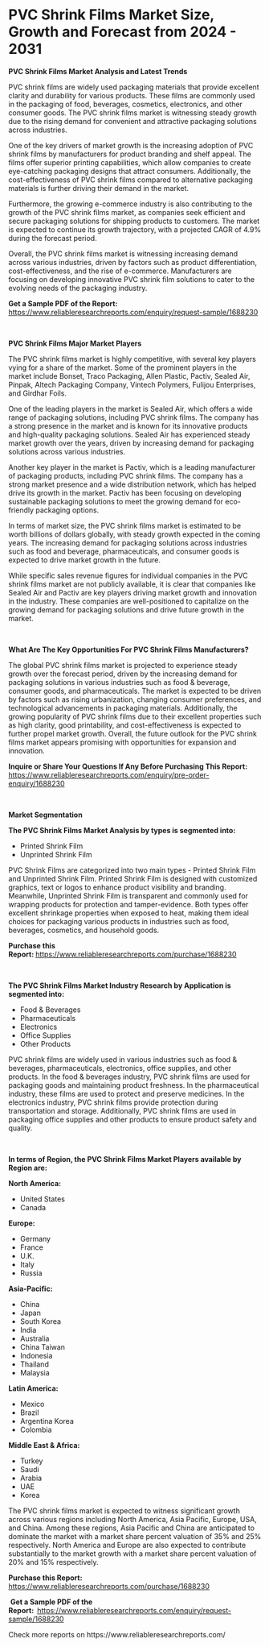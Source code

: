 <p><h1>PVC Shrink Films Market Size, Growth and Forecast from 2024 - 2031</h1></p><p><strong>PVC Shrink Films Market Analysis and Latest Trends</strong></p>
<p><p>PVC shrink films are widely used packaging materials that provide excellent clarity and durability for various products. These films are commonly used in the packaging of food, beverages, cosmetics, electronics, and other consumer goods. The PVC shrink films market is witnessing steady growth due to the rising demand for convenient and attractive packaging solutions across industries.</p><p>One of the key drivers of market growth is the increasing adoption of PVC shrink films by manufacturers for product branding and shelf appeal. The films offer superior printing capabilities, which allow companies to create eye-catching packaging designs that attract consumers. Additionally, the cost-effectiveness of PVC shrink films compared to alternative packaging materials is further driving their demand in the market.</p><p>Furthermore, the growing e-commerce industry is also contributing to the growth of the PVC shrink films market, as companies seek efficient and secure packaging solutions for shipping products to customers. The market is expected to continue its growth trajectory, with a projected CAGR of 4.9% during the forecast period.</p><p>Overall, the PVC shrink films market is witnessing increasing demand across various industries, driven by factors such as product differentiation, cost-effectiveness, and the rise of e-commerce. Manufacturers are focusing on developing innovative PVC shrink film solutions to cater to the evolving needs of the packaging industry.</p></p>
<p><strong>Get a Sample PDF of the Report:&nbsp;</strong> <a href="https://www.reliableresearchreports.com/enquiry/request-sample/1688230">https://www.reliableresearchreports.com/enquiry/request-sample/1688230</a></p>
<p>&nbsp;</p>
<p><strong>PVC Shrink Films Major Market Players</strong></p>
<p><p>The PVC shrink films market is highly competitive, with several key players vying for a share of the market. Some of the prominent players in the market include Bonset, Traco Packaging, Allen Plastic, Pactiv, Sealed Air, Pinpak, Altech Packaging Company, Vintech Polymers, Fulijou Enterprises, and Girdhar Foils.</p><p>One of the leading players in the market is Sealed Air, which offers a wide range of packaging solutions, including PVC shrink films. The company has a strong presence in the market and is known for its innovative products and high-quality packaging solutions. Sealed Air has experienced steady market growth over the years, driven by increasing demand for packaging solutions across various industries.</p><p>Another key player in the market is Pactiv, which is a leading manufacturer of packaging products, including PVC shrink films. The company has a strong market presence and a wide distribution network, which has helped drive its growth in the market. Pactiv has been focusing on developing sustainable packaging solutions to meet the growing demand for eco-friendly packaging options.</p><p>In terms of market size, the PVC shrink films market is estimated to be worth billions of dollars globally, with steady growth expected in the coming years. The increasing demand for packaging solutions across industries such as food and beverage, pharmaceuticals, and consumer goods is expected to drive market growth in the future.</p><p>While specific sales revenue figures for individual companies in the PVC shrink films market are not publicly available, it is clear that companies like Sealed Air and Pactiv are key players driving market growth and innovation in the industry. These companies are well-positioned to capitalize on the growing demand for packaging solutions and drive future growth in the market.</p></p>
<p>&nbsp;</p>
<p><strong>What Are The Key Opportunities For PVC Shrink Films Manufacturers?</strong></p>
<p><p>The global PVC shrink films market is projected to experience steady growth over the forecast period, driven by the increasing demand for packaging solutions in various industries such as food & beverage, consumer goods, and pharmaceuticals. The market is expected to be driven by factors such as rising urbanization, changing consumer preferences, and technological advancements in packaging materials. Additionally, the growing popularity of PVC shrink films due to their excellent properties such as high clarity, good printability, and cost-effectiveness is expected to further propel market growth. Overall, the future outlook for the PVC shrink films market appears promising with opportunities for expansion and innovation.</p></p>
<p><strong>Inquire or Share Your Questions If Any Before Purchasing This Report:</strong> <a href="https://www.reliableresearchreports.com/enquiry/pre-order-enquiry/1688230">https://www.reliableresearchreports.com/enquiry/pre-order-enquiry/1688230</a></p>
<p>&nbsp;</p>
<p><strong>Market Segmentation</strong></p>
<p><strong>The PVC Shrink Films Market Analysis by types is segmented into:</strong></p>
<p><ul><li>Printed Shrink Film</li><li>Unprinted Shrink Film</li></ul></p>
<p><p>PVC Shrink Films are categorized into two main types - Printed Shrink Film and Unprinted Shrink Film. Printed Shrink Film is designed with customized graphics, text or logos to enhance product visibility and branding. Meanwhile, Unprinted Shrink Film is transparent and commonly used for wrapping products for protection and tamper-evidence. Both types offer excellent shrinkage properties when exposed to heat, making them ideal choices for packaging various products in industries such as food, beverages, cosmetics, and household goods.</p></p>
<p><strong>Purchase this Report:&nbsp;</strong><a href="https://www.reliableresearchreports.com/purchase/1688230">https://www.reliableresearchreports.com/purchase/1688230</a></p>
<p>&nbsp;</p>
<p><strong>The PVC Shrink Films Market Industry Research by Application is segmented into:</strong></p>
<p><ul><li>Food & Beverages</li><li>Pharmaceuticals</li><li>Electronics</li><li>Office Supplies</li><li>Other Products</li></ul></p>
<p><p>PVC shrink films are widely used in various industries such as food & beverages, pharmaceuticals, electronics, office supplies, and other products. In the food & beverages industry, PVC shrink films are used for packaging goods and maintaining product freshness. In the pharmaceutical industry, these films are used to protect and preserve medicines. In the electronics industry, PVC shrink films provide protection during transportation and storage. Additionally, PVC shrink films are used in packaging office supplies and other products to ensure product safety and quality.</p></p>
<p>&nbsp;</p>
<p><strong>In terms of Region, the PVC Shrink Films Market Players available by Region are:</strong></p>
<p>
    <p> <strong> North America: </strong>
        <ul>
            <li>United States</li>
            <li>Canada</li>
        </ul>
        </p> 
    <p> <strong> Europe: </strong>
        <ul>
            <li>Germany</li>
            <li>France</li>
            <li>U.K.</li>
            <li>Italy</li>
            <li>Russia</li>
        </ul>
        </p> 
    <p> <strong> Asia-Pacific: </strong>
        <ul>
            <li>China</li>
            <li>Japan</li>
            <li>South Korea</li>
            <li>India</li>
            <li>Australia</li>
            <li>China Taiwan</li>
            <li>Indonesia</li>
            <li>Thailand</li>
            <li>Malaysia</li>
        </ul>
        </p> 
    <p> <strong> Latin America: </strong>
        <ul>
            <li>Mexico</li>
            <li>Brazil</li>
            <li>Argentina Korea</li>
            <li>Colombia</li>
        </ul>
        </p> 
    <p> <strong> Middle East & Africa: </strong>
        <ul>
            <li>Turkey</li>
            <li>Saudi</li>
            <li>Arabia</li>
            <li>UAE</li>
            <li>Korea</li>
        </ul>
    </p>
    </p>
<p><p>The PVC shrink films market is expected to witness significant growth across various regions including North America, Asia Pacific, Europe, USA, and China. Among these regions, Asia Pacific and China are anticipated to dominate the market with a market share percent valuation of 35% and 25% respectively. North America and Europe are also expected to contribute substantially to the market growth with a market share percent valuation of 20% and 15% respectively.</p></p>
<p><strong>Purchase this Report: </strong><a href="https://www.reliableresearchreports.com/purchase/1688230">https://www.reliableresearchreports.com/purchase/1688230</a></p>
<p>&nbsp;<strong>Get a Sample PDF of the Report:&nbsp;&nbsp;</strong><a href="https://www.reliableresearchreports.com/enquiry/request-sample/1688230">https://www.reliableresearchreports.com/enquiry/request-sample/1688230</a></p>
<p><strong></strong></p>
<p>Check more reports on https://www.reliableresearchreports.com/</p>